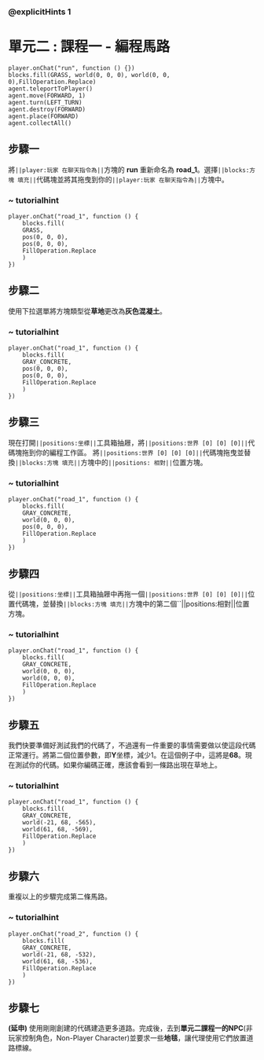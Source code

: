 ### @explicitHints 1

# 單元二 : 課程一 - 編程馬路

```blocks
player.onChat("run", function () {})
blocks.fill(GRASS, world(0, 0, 0), world(0, 0, 0),FillOperation.Replace)
agent.teleportToPlayer()
agent.move(FORWARD, 1)
agent.turn(LEFT_TURN)
agent.destroy(FORWARD)
agent.place(FORWARD)
agent.collectAll()
```

## 步驟一
將``||player:玩家 在聊天指令為||``方塊的 **run** 重新命名為 **road_1**。選擇``||blocks:方塊 填充||``代碼塊並將其拖曳到你的``||player:玩家 在聊天指令為||``方塊中。

### ~ tutorialhint
``` blocks
player.onChat("road_1", function () {
    blocks.fill(
    GRASS,
    pos(0, 0, 0),
    pos(0, 0, 0),
    FillOperation.Replace
    )
})
```

## 步驟二
使用下拉選單將方塊類型從**草地**更改為**灰色混凝土**。

### ~ tutorialhint

``` blocks
player.onChat("road_1", function () {
    blocks.fill(
    GRAY_CONCRETE,
    pos(0, 0, 0),
    pos(0, 0, 0),
    FillOperation.Replace
    )
})
```

## 步驟三
現在打開``||positions:坐標||``工具箱抽屜，將``||positions:世界 [0] [0] [0]||``代碼塊拖到你的編程工作區。
將``||positions:世界 [0] [0] [0]||``代碼塊拖曳並替換``||blocks:方塊 填充||``方塊中的``||positions: 相對||``位置方塊。

### ~ tutorialhint
``` blocks
player.onChat("road_1", function () {
    blocks.fill(
    GRAY_CONCRETE,
    world(0, 0, 0),
    pos(0, 0, 0),
    FillOperation.Replace
    )
})
```

## 步驟四
從``||positions:坐標||``工具箱抽屜中再拖一個``||positions:世界 [0] [0] [0]||``位置代碼塊，並替換``||blocks:方塊 填充||``方塊中的第二個``||positions:相對||位置方塊。

### ~ tutorialhint
``` blocks
player.onChat("road_1", function () {
    blocks.fill(
    GRAY_CONCRETE,
    world(0, 0, 0),
    world(0, 0, 0),
    FillOperation.Replace
    )
})
```

## 步驟五
我們快要準備好測試我們的代碼了，不過還有一件重要的事情需要做以使這段代碼正常運行。將第二個位置參數，即**Y**坐標，減少1。在這個例子中，這將是**68**。現在測試你的代碼。如果你編碼正確，應該會看到一條路出現在草地上。

### ~ tutorialhint
``` blocks
player.onChat("road_1", function () {
    blocks.fill(
    GRAY_CONCRETE,
    world(-21, 68, -565),
    world(61, 68, -569),
    FillOperation.Replace
    )
})

```

## 步驟六
重複以上的步驟完成第二條馬路。

### ~ tutorialhint
``` blocks
player.onChat("road_2", function () {
    blocks.fill(
    GRAY_CONCRETE,
    world(-21, 68, -532),
    world(61, 68, -536),
    FillOperation.Replace
    )
})
```

## 步驟七
**(延申)** 使用剛剛創建的代碼建造更多道路。完成後，去到**單元二課程一的NPC**(非玩家控制角色，Non-Player Character)並要求一些**地毯**，讓代理使用它們放置道路標線。
